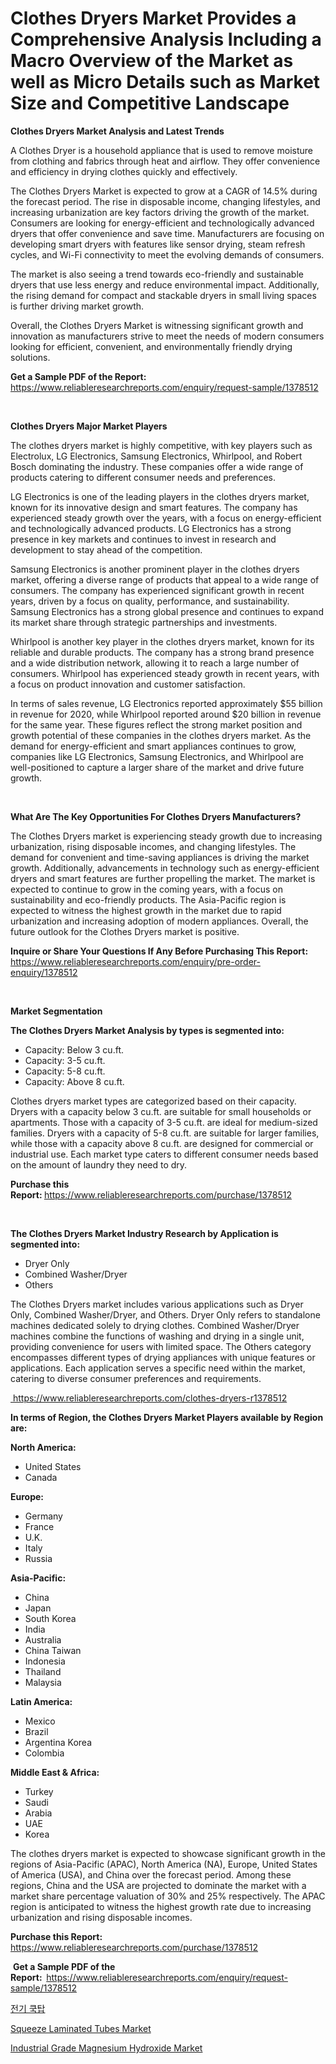 <p><h1>Clothes Dryers Market Provides a Comprehensive Analysis Including a Macro Overview of the Market as well as Micro Details such as Market Size and Competitive Landscape</h1></p><p><strong>Clothes Dryers Market Analysis and Latest Trends</strong></p>
<p><p>A Clothes Dryer is a household appliance that is used to remove moisture from clothing and fabrics through heat and airflow. They offer convenience and efficiency in drying clothes quickly and effectively.</p><p>The Clothes Dryers Market is expected to grow at a CAGR of 14.5% during the forecast period. The rise in disposable income, changing lifestyles, and increasing urbanization are key factors driving the growth of the market. Consumers are looking for energy-efficient and technologically advanced dryers that offer convenience and save time. Manufacturers are focusing on developing smart dryers with features like sensor drying, steam refresh cycles, and Wi-Fi connectivity to meet the evolving demands of consumers.</p><p>The market is also seeing a trend towards eco-friendly and sustainable dryers that use less energy and reduce environmental impact. Additionally, the rising demand for compact and stackable dryers in small living spaces is further driving market growth.</p><p>Overall, the Clothes Dryers Market is witnessing significant growth and innovation as manufacturers strive to meet the needs of modern consumers looking for efficient, convenient, and environmentally friendly drying solutions.</p></p>
<p><strong>Get a Sample PDF of the Report:&nbsp;</strong> <a href="https://www.reliableresearchreports.com/enquiry/request-sample/1378512">https://www.reliableresearchreports.com/enquiry/request-sample/1378512</a></p>
<p>&nbsp;</p>
<p><strong>Clothes Dryers Major Market Players</strong></p>
<p><p>The clothes dryers market is highly competitive, with key players such as Electrolux, LG Electronics, Samsung Electronics, Whirlpool, and Robert Bosch dominating the industry. These companies offer a wide range of products catering to different consumer needs and preferences.</p><p>LG Electronics is one of the leading players in the clothes dryers market, known for its innovative design and smart features. The company has experienced steady growth over the years, with a focus on energy-efficient and technologically advanced products. LG Electronics has a strong presence in key markets and continues to invest in research and development to stay ahead of the competition.</p><p>Samsung Electronics is another prominent player in the clothes dryers market, offering a diverse range of products that appeal to a wide range of consumers. The company has experienced significant growth in recent years, driven by a focus on quality, performance, and sustainability. Samsung Electronics has a strong global presence and continues to expand its market share through strategic partnerships and investments.</p><p>Whirlpool is another key player in the clothes dryers market, known for its reliable and durable products. The company has a strong brand presence and a wide distribution network, allowing it to reach a large number of consumers. Whirlpool has experienced steady growth in recent years, with a focus on product innovation and customer satisfaction.</p><p>In terms of sales revenue, LG Electronics reported approximately $55 billion in revenue for 2020, while Whirlpool reported around $20 billion in revenue for the same year. These figures reflect the strong market position and growth potential of these companies in the clothes dryers market. As the demand for energy-efficient and smart appliances continues to grow, companies like LG Electronics, Samsung Electronics, and Whirlpool are well-positioned to capture a larger share of the market and drive future growth.</p></p>
<p>&nbsp;</p>
<p><strong>What Are The Key Opportunities For Clothes Dryers Manufacturers?</strong></p>
<p><p>The Clothes Dryers market is experiencing steady growth due to increasing urbanization, rising disposable incomes, and changing lifestyles. The demand for convenient and time-saving appliances is driving the market growth. Additionally, advancements in technology such as energy-efficient dryers and smart features are further propelling the market. The market is expected to continue to grow in the coming years, with a focus on sustainability and eco-friendly products. The Asia-Pacific region is expected to witness the highest growth in the market due to rapid urbanization and increasing adoption of modern appliances. Overall, the future outlook for the Clothes Dryers market is positive.</p></p>
<p><strong>Inquire or Share Your Questions If Any Before Purchasing This Report:</strong> <a href="https://www.reliableresearchreports.com/enquiry/pre-order-enquiry/1378512">https://www.reliableresearchreports.com/enquiry/pre-order-enquiry/1378512</a></p>
<p>&nbsp;</p>
<p><strong>Market Segmentation</strong></p>
<p><strong>The Clothes Dryers Market Analysis by types is segmented into:</strong></p>
<p><ul><li>Capacity: Below 3 cu.ft.</li><li>Capacity: 3-5 cu.ft.</li><li>Capacity: 5-8 cu.ft.</li><li>Capacity: Above 8 cu.ft.</li></ul></p>
<p><p>Clothes dryers market types are categorized based on their capacity. Dryers with a capacity below 3 cu.ft. are suitable for small households or apartments. Those with a capacity of 3-5 cu.ft. are ideal for medium-sized families. Dryers with a capacity of 5-8 cu.ft. are suitable for larger families, while those with a capacity above 8 cu.ft. are designed for commercial or industrial use. Each market type caters to different consumer needs based on the amount of laundry they need to dry.</p></p>
<p><strong>Purchase this Report:&nbsp;</strong><a href="https://www.reliableresearchreports.com/purchase/1378512">https://www.reliableresearchreports.com/purchase/1378512</a></p>
<p>&nbsp;</p>
<p><strong>The Clothes Dryers Market Industry Research by Application is segmented into:</strong></p>
<p><ul><li>Dryer Only</li><li>Combined Washer/Dryer</li><li>Others</li></ul></p>
<p><p>The Clothes Dryers market includes various applications such as Dryer Only, Combined Washer/Dryer, and Others. Dryer Only refers to standalone machines dedicated solely to drying clothes. Combined Washer/Dryer machines combine the functions of washing and drying in a single unit, providing convenience for users with limited space. The Others category encompasses different types of drying appliances with unique features or applications. Each application serves a specific need within the market, catering to diverse consumer preferences and requirements.</p></p>
<p><a href="https://www.reliableresearchreports.com/clothes-dryers-r1378512">&nbsp;https://www.reliableresearchreports.com/clothes-dryers-r1378512</a></p>
<p><strong>In terms of Region, the Clothes Dryers Market Players available by Region are:</strong></p>
<p>
    <p> <strong> North America: </strong>
        <ul>
            <li>United States</li>
            <li>Canada</li>
        </ul>
        </p> 
    <p> <strong> Europe: </strong>
        <ul>
            <li>Germany</li>
            <li>France</li>
            <li>U.K.</li>
            <li>Italy</li>
            <li>Russia</li>
        </ul>
        </p> 
    <p> <strong> Asia-Pacific: </strong>
        <ul>
            <li>China</li>
            <li>Japan</li>
            <li>South Korea</li>
            <li>India</li>
            <li>Australia</li>
            <li>China Taiwan</li>
            <li>Indonesia</li>
            <li>Thailand</li>
            <li>Malaysia</li>
        </ul>
        </p> 
    <p> <strong> Latin America: </strong>
        <ul>
            <li>Mexico</li>
            <li>Brazil</li>
            <li>Argentina Korea</li>
            <li>Colombia</li>
        </ul>
        </p> 
    <p> <strong> Middle East & Africa: </strong>
        <ul>
            <li>Turkey</li>
            <li>Saudi</li>
            <li>Arabia</li>
            <li>UAE</li>
            <li>Korea</li>
        </ul>
    </p>
    </p>
<p><p>The clothes dryers market is expected to showcase significant growth in the regions of Asia-Pacific (APAC), North America (NA), Europe, United States of America (USA), and China over the forecast period. Among these regions, China and the USA are projected to dominate the market with a market share percentage valuation of 30% and 25% respectively. The APAC region is anticipated to witness the highest growth rate due to increasing urbanization and rising disposable incomes.</p></p>
<p><strong>Purchase this Report: </strong><a href="https://www.reliableresearchreports.com/purchase/1378512">https://www.reliableresearchreports.com/purchase/1378512</a></p>
<p>&nbsp;<strong>Get a Sample PDF of the Report:&nbsp;&nbsp;</strong><a href="https://www.reliableresearchreports.com/enquiry/request-sample/1378512">https://www.reliableresearchreports.com/enquiry/request-sample/1378512</a></p>
<p><strong></strong></p>
<p><p><a href="https://github.com/laholand/Market-Research-Report-List-3/blob/main/151365720369.md">전기 쿡탑</a></p><p><a href="https://www.linkedin.com/pulse/squeeze-laminated-tubes-market-size-2024-2031-global-r4vne?trackingId=79i5T7P1bnTsQ9QojyhnVQ%3D%3D">Squeeze Laminated Tubes Market</a></p><p><a href="https://www.linkedin.com/pulse/industrial-grade-magnesium-hydroxide-market-size-share-global-0iwre?trackingId=SxL53EoMf%2BlCY%2FG1RTg2hw%3D%3D">Industrial Grade Magnesium Hydroxide Market</a></p></p>